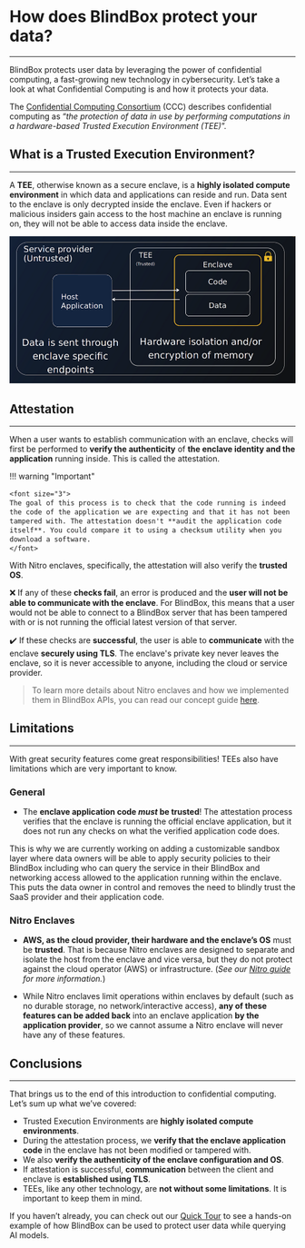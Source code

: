 # How does BlindBox protect your data?
_________________________________

BlindBox protects user data by leveraging the power of confidential computing, a fast-growing new technology in cybersecurity. Let’s take a look at what Confidential Computing is and how it protects your data.

The [Confidential Computing Consortium](https://confidentialcomputing.io/) (CCC) describes confidential computing as “*the protection of data in use by performing computations in a hardware-based Trusted Execution Environment (TEE)*”.

## What is a Trusted Execution Environment?
____________________________________

A **TEE**, otherwise known as a secure enclave, is a **highly isolated compute environment** in which data and applications can reside and run. Data sent to the enclave is only decrypted inside the enclave. Even if hackers or malicious insiders gain access to the host machine an enclave is running on, they will not be able to access data inside the enclave.

![Trusted Execution Environment](../../assets/TEE.png)

## Attestation
___________________

When a user wants to establish communication with an enclave, checks will first be performed to **verify the authenticity** of **the enclave identity and the application** running inside. This is called the attestation. 

!!! warning "Important"

	<font size="3">
	The goal of this process is to check that the code running is indeed the code of the application we are expecting and that it has not been tampered with. The attestation doesn't **audit the application code itself**. You could compare it to using a checksum utility when you download a software.
	</font>

With Nitro enclaves, specifically, the attestation will also verify the **trusted OS**.

❌ If any of these **checks fail**, an error is produced and the **user will not be able to communicate with the enclave**. For BlindBox, this means that a user would not be able to connect to a BlindBox server that has been tampered with or is not running the official latest version of that server.

✔️ If these checks are **successful**, the user is able to **communicate** with the enclave **securely using TLS**. The enclave's private key never leaves the enclave, so it is never accessible to anyone, including the cloud or service provider.

> To learn more details about Nitro enclaves and how we implemented them in BlindBox APIs, you can read our concept guide [here](../concepts/Trusted_Execution_Environments.md). 


## Limitations
__________________________

With great security features come great responsibilities! TEEs also have limitations which are very important to know. 

### General

+ The **enclave application code *must* be trusted**! The attestation process verifies that the enclave is running the official enclave application, but it does not run any checks on what the verified application code does.

This is why we are currently working on adding a customizable sandbox layer where data owners will be able to apply security policies to their BlindBox including who can query the service in their BlindBox and networking access allowed to the application running within the enclave. This puts the data owner in control and removes the need to blindly trust the SaaS provider and their application code.

### Nitro Enclaves

+ **AWS, as the cloud provider, their hardware and the enclave’s OS** must be **trusted**. That is because Nitro enclaves are designed to separate and isolate the host from the enclave and vice versa, but they do not protect against the cloud operator (AWS) or infrastructure. (*See our [Nitro guide](https://blindbox.mithrilsecurity.io/en/latest/docs/concepts/Trusted_Execution_Environments/#nitro-enclaves) for more information.*)

+ While Nitro enclaves limit operations within enclaves by default (such as no durable storage, no network/interactive access), **any of these features can be added back** into an enclave application **by the application provider**, so we cannot assume a Nitro enclave will never have any of these features.

## Conclusions
___________________________________________

That brings us to the end of this introduction to confidential computing. Let’s sum up what we’ve covered:

- Trusted Execution Environments are **highly isolated compute environments**.
- During the attestation process, we **verify that the enclave application code** in the enclave has not been modified or tampered with.
- We also **verify the authenticity of the enclave configuration and OS**.
- If attestation is successful, **communication** between the client and enclave is **established using TLS**.
- TEEs, like any other technology, are **not without some limitations**. It is important to keep them in mind.

If you haven’t already, you can check out our [Quick Tour](quick-tour.ipynb) to see a hands-on example of how BlindBox can be used to protect user data while querying AI models.